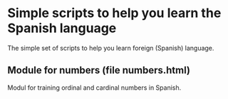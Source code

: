 # Simple scripts to help you learn the Spanish language
The simple set of scripts to help you learn foreign (Spanish) language.

## Module for numbers (file numbers.html)
Modul for training ordinal and cardinal numbers in Spanish.
